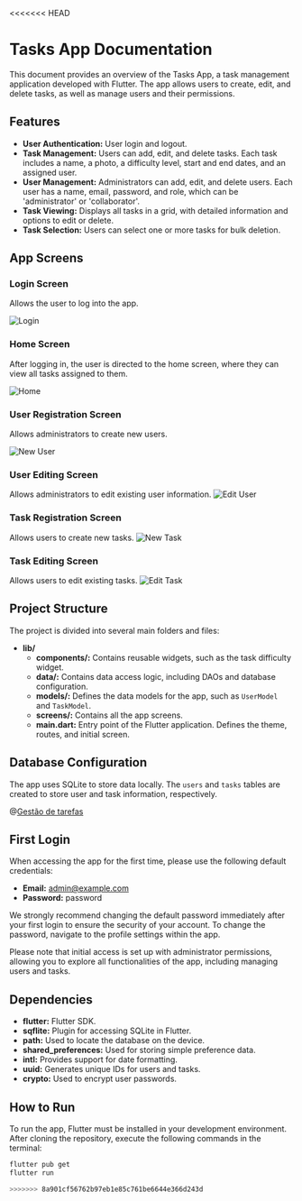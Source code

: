 <<<<<<< HEAD
# Tasks App Documentation

This document provides an overview of the Tasks App, a task management application developed with Flutter. The app allows users to create, edit, and delete tasks, as well as manage users and their permissions.

## Features

- **User Authentication:** User login and logout.
- **Task Management:** Users can add, edit, and delete tasks. Each task includes a name, a photo, a difficulty level, start and end dates, and an assigned user.
- **User Management:** Administrators can add, edit, and delete users. Each user has a name, email, password, and role, which can be 'administrator' or 'collaborator'.
- **Task Viewing:** Displays all tasks in a grid, with detailed information and options to edit or delete.
- **Task Selection:** Users can select one or more tasks for bulk deletion.

## App Screens

### Login Screen
Allows the user to log into the app.

![Login](https://digital.curitiba.br/wp-content/uploads/2024/02/WhatsApp-Image-2024-02-26-at-14.53.00.jpeg)

### Home Screen
After logging in, the user is directed to the home screen, where they can view all tasks assigned to them.

![Home](https://digital.curitiba.br/wp-content/uploads/2024/02/WhatsApp-Image-2024-02-26-at-14.40.16.jpeg)

### User Registration Screen
Allows administrators to create new users.

![New User](https://digital.curitiba.br/wp-content/uploads/2024/02/WhatsApp-Image-2024-02-26-at-14.34.26-3.jpeg)

### User Editing Screen
Allows administrators to edit existing user information.
![Edit User](https://digital.curitiba.br/wp-content/uploads/2024/02/WhatsApp-Image-2024-02-26-at-14.34.26.jpeg)

### Task Registration Screen
Allows users to create new tasks.
![New Task](https://digital.curitiba.br/wp-content/uploads/2024/02/WhatsApp-Image-2024-02-26-at-14.34.26-4.jpeg)

### Task Editing Screen
Allows users to edit existing tasks.
![Edit Task](https://digital.curitiba.br/wp-content/uploads/2024/02/WhatsApp-Image-2024-02-26-at-14.34.26-1.jpeg)

## Project Structure

The project is divided into several main folders and files:

- **lib/**
    - **components/:** Contains reusable widgets, such as the task difficulty widget.
    - **data/:** Contains data access logic, including DAOs and database configuration.
    - **models/:** Defines the data models for the app, such as `UserModel` and `TaskModel`.
    - **screens/:** Contains all the app screens.
    - **main.dart:** Entry point of the Flutter application. Defines the theme, routes, and initial screen.

## Database Configuration

The app uses SQLite to store data locally. The `users` and `tasks` tables are created to store user and task information, respectively.

@[Gestão de tarefas](https://youtu.be/5XD16i72A5A)



## First Login

When accessing the app for the first time, please use the following default credentials:

- **Email:** admin@example.com
- **Password:** password

We strongly recommend changing the default password immediately after your first login to ensure the security of your account. To change the password, navigate to the profile settings within the app.

Please note that initial access is set up with administrator permissions, allowing you to explore all functionalities of the app, including managing users and tasks.

## Dependencies

- **flutter:** Flutter SDK.
- **sqflite:** Plugin for accessing SQLite in Flutter.
- **path:** Used to locate the database on the device.
- **shared_preferences:** Used for storing simple preference data.
- **intl:** Provides support for date formatting.
- **uuid:** Generates unique IDs for users and tasks.
- **crypto:** Used to encrypt user passwords.

## How to Run

To run the app, Flutter must be installed in your development environment. After cloning the repository, execute the following commands in the terminal:

```sh
flutter pub get
flutter run

>>>>>>> 8a901cf56762b97eb1e85c761be6644e366d243d
